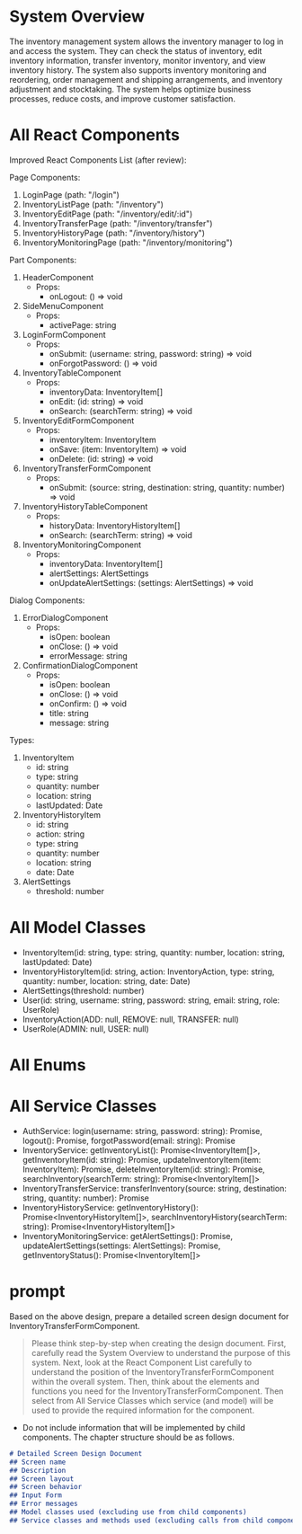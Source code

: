 # System Overview
The inventory management system allows the inventory manager to log in and access the system. They can check the status of inventory, edit inventory information, transfer inventory, monitor inventory, and view inventory history. The system also supports inventory monitoring and reordering, order management and shipping arrangements, and inventory adjustment and stocktaking. The system helps optimize business processes, reduce costs, and improve customer satisfaction.

# All React Components
Improved React Components List (after review):

Page Components:
1. LoginPage (path: "/login")
2. InventoryListPage (path: "/inventory")
3. InventoryEditPage (path: "/inventory/edit/:id")
4. InventoryTransferPage (path: "/inventory/transfer")
5. InventoryHistoryPage (path: "/inventory/history")
6. InventoryMonitoringPage (path: "/inventory/monitoring")

Part Components:
1. HeaderComponent
   - Props:
     - onLogout: () => void
2. SideMenuComponent
   - Props:
     - activePage: string
3. LoginFormComponent
   - Props:
     - onSubmit: (username: string, password: string) => void
     - onForgotPassword: () => void
4. InventoryTableComponent
   - Props:
     - inventoryData: InventoryItem[]
     - onEdit: (id: string) => void
     - onSearch: (searchTerm: string) => void
5. InventoryEditFormComponent
   - Props:
     - inventoryItem: InventoryItem
     - onSave: (item: InventoryItem) => void
     - onDelete: (id: string) => void
6. InventoryTransferFormComponent
   - Props:
     - onSubmit: (source: string, destination: string, quantity: number) => void
7. InventoryHistoryTableComponent
   - Props:
     - historyData: InventoryHistoryItem[]
     - onSearch: (searchTerm: string) => void
8. InventoryMonitoringComponent
   - Props:
     - inventoryData: InventoryItem[]
     - alertSettings: AlertSettings
     - onUpdateAlertSettings: (settings: AlertSettings) => void

Dialog Components:
1. ErrorDialogComponent
   - Props:
     - isOpen: boolean
     - onClose: () => void
     - errorMessage: string
2. ConfirmationDialogComponent
   - Props:
     - isOpen: boolean
     - onClose: () => void
     - onConfirm: () => void
     - title: string
     - message: string

Types:
1. InventoryItem
   - id: string
   - type: string
   - quantity: number
   - location: string
   - lastUpdated: Date
2. InventoryHistoryItem
   - id: string
   - action: string
   - type: string
   - quantity: number
   - location: string
   - date: Date
3. AlertSettings
   - threshold: number

# All Model Classes
 - InventoryItem(id: string, type: string, quantity: number, location: string, lastUpdated: Date)
 - InventoryHistoryItem(id: string, action: InventoryAction, type: string, quantity: number, location: string, date: Date)
 - AlertSettings(threshold: number)
 - User(id: string, username: string, password: string, email: string, role: UserRole)
 - InventoryAction(ADD: null, REMOVE: null, TRANSFER: null)
 - UserRole(ADMIN: null, USER: null)

# All Enums

# All Service Classes
 - AuthService: login(username: string, password: string): Promise<void>, logout(): Promise<void>, forgotPassword(email: string): Promise<void>
 - InventoryService: getInventoryList(): Promise<InventoryItem[]>, getInventoryItem(id: string): Promise<InventoryItem>, updateInventoryItem(item: InventoryItem): Promise<void>, deleteInventoryItem(id: string): Promise<void>, searchInventory(searchTerm: string): Promise<InventoryItem[]>
 - InventoryTransferService: transferInventory(source: string, destination: string, quantity: number): Promise<void>
 - InventoryHistoryService: getInventoryHistory(): Promise<InventoryHistoryItem[]>, searchInventoryHistory(searchTerm: string): Promise<InventoryHistoryItem[]>
 - InventoryMonitoringService: getAlertSettings(): Promise<AlertSettings>, updateAlertSettings(settings: AlertSettings): Promise<void>, getInventoryStatus(): Promise<InventoryItem[]>

# prompt
Based on the above design, prepare a detailed screen design document for InventoryTransferFormComponent.
> Please think step-by-step when creating the design document.
> First, carefully read the System Overview to understand the purpose of this system.
> Next, look at the React Component List carefully to understand the position of the InventoryTransferFormComponent within the overall system.
> Then, think about the elements and functions you need for the InventoryTransferFormComponent.
> Then select from All Service Classes which service (and model) will be used to provide the required information for the component.
- Do not include information that will be implemented by child components.
The chapter structure should be as follows.
```markdown
# Detailed Screen Design Document
## Screen name
## Description
## Screen layout
## Screen behavior
## Input Form
## Error messages
## Model classes used (excluding use from child components)
## Service classes and methods used (excluding calls from child components)
```
